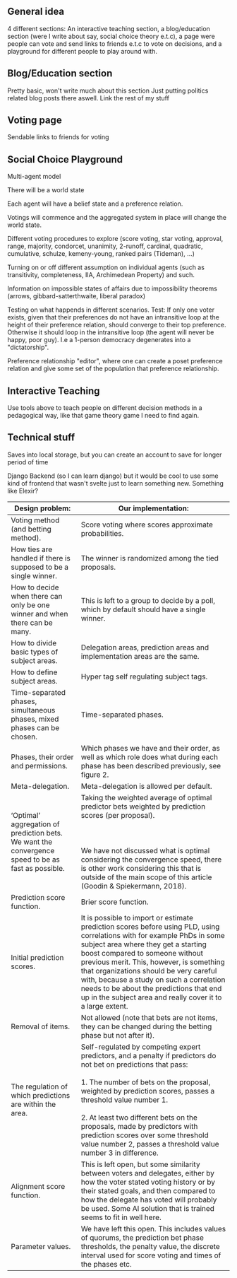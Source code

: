 

## General idea
4 different sections: An interactive teaching section, a blog/education section (were I write about say, social choice theory e.t.c), a page were people can vote and send links to friends e.t.c to vote on decisions, and a playground for different people to play around with. 



## Blog/Education section
Pretty basic, won't write much about this section
Just putting politics related blog posts there aswell. Link the rest of my stuff

## Voting page

Sendable links to friends for voting


## Social Choice Playground

Multi-agent model

There will be a world state

Each agent will have a belief state and a preference relation. 

Votings will commence and the aggregated system in place will change the world state. 

Different voting procedures to explore (score voting, star voting, approval, range, majority, condorcet, unanimity, 2-runoff, cardinal, quadratic, cumulative, schulze, kemeny-young, ranked pairs (Tideman), ...)

Turning on or off different assumption on individual agents (such as transitivity, completeness, IIA, Archimedean Property) and such. 

Information on impossible states of affairs due to impossibility theorems (arrows, gibbard-satterthwaite, liberal paradox)


Testing on what happends in different scenarios.
Test: If only one voter exists, given that their preferences do not have an intransitive loop at the height of their preference relation, should converge to their top preference. Otherwise it should loop in the intransitive loop (the agent will never be happy, poor guy). I.e a 1-person democracy degenerates into a "dictatorship".


Preference relationship "editor", where one can create a poset preference relation and give some set of the population that preference relationship. 

## Interactive Teaching
Use tools above to teach people on different decision methods in a pedagogical way, like that game theory game I need to find again. 

## Technical stuff

Saves into local storage, but you can create an account to save for longer period of time

Django Backend (so I can learn django) but it would be cool to use some kind of frontend that wasn't svelte just to learn something new. Something like Elexir?



| Design problem: | Our implementation: |
| ---- | ---- |
| Voting method (and betting method). | Score voting where scores approximate probabilities. |
| How ties are handled if there is supposed to be a single winner. | The winner is randomized among the tied proposals. |
| How to decide when there can only be one winner and when <br>there can be many. | This is left to a group to decide by a poll, which by default should have a single winner. |
| How to divide basic types of subject areas. | Delegation areas, prediction areas and implementation areas are the same. |
| How to define subject areas. | Hyper tag self regulating subject tags. |
| Time-separated phases, simultaneous phases, mixed phases can be chosen. | Time-separated phases. |
| Phases, their order and permissions. | Which phases we have and their order, as well as which role does what during each phase has been described previously, see figure 2. |
| Meta-delegation. | Meta-delegation is allowed per default. |
| ‘Optimal’ aggregation of prediction bets. We want the convergence speed to be as fast as possible. | Taking the weighted average of optimal predictor bets weighted by prediction scores (per proposal). <br><br>  <br><br>We have not discussed what is optimal considering the convergence speed, there is other work considering this that is outside of the main scope of this article (Goodin & Spiekermann, 2018). |
| Prediction score function. | Brier score function. |
| Initial prediction scores. | It is possible to import or estimate prediction scores before using PLD, using correlations with for example PhDs in some subject area where they get a starting boost compared to someone without previous merit. This, however, is something that organizations should be very careful with, because a study on such a correlation needs to be about the predictions that end up in the subject area and really cover it to a large extent. |
| Removal of items. | Not allowed (note that bets are not items, they can be changed during the betting phase but not after it). |
| The regulation of which predictions are within the area. | Self-regulated by competing expert predictors, and a penalty if predictors do not bet on predictions that pass:  <br><br>1. The number of bets on the proposal, weighted by prediction scores, passes a threshold value number 1.<br>    <br>2. At least two different bets on the proposals, made by predictors with prediction scores over some threshold value number 2, passes a threshold value number 3 in difference. |
| Alignment score function. | This is left open, but some similarity between voters and delegates, either by how the voter stated voting history or by their stated goals, and then compared to how the delegate has voted will probably be used. Some AI solution that is trained seems to fit in well here. |
| Parameter values. | We have left this open. This includes values of quorums, the prediction bet phase thresholds, the penalty value, the discrete interval used for score voting and times of the phases etc. |

